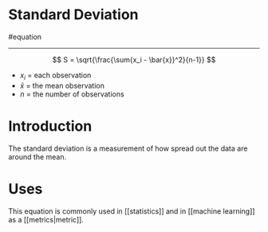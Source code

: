 # Standard Deviation
#equation 

---
$$ S = \sqrt{\frac{\sum{x_i - \bar{x}}^2}{n-1}} $$

- $x_i$ = each observation
- $\bar{x}$ = the mean observation
- $n$ = the number of observations

# Introduction
The standard deviation is a measurement of how spread out the data are around the mean. 

# Uses
This equation is commonly used in [[statistics]] and in [[machine learning]] as a [[metrics|metric]]. 